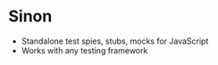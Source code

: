 # Sinon 

- Standalone test spies, stubs, mocks for JavaScript
- Works with any testing framework
  